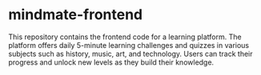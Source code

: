 # mindmate-frontend
This repository contains the frontend code for a learning platform. The platform offers daily 5-minute learning challenges and quizzes in various subjects such as history, music, art, and technology. Users can track their progress and unlock new levels as they build their knowledge.
